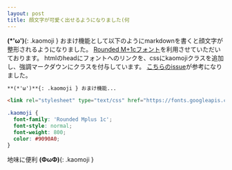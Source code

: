 ```yaml
---
layout: post
title: 顔文字が可愛く出せるようになりました(何
---
```


**(*'ω')**{: .kaomoji } おまけ機能として以下のようにmarkdownを書くと顔文字が整形されるようになりました。
[Rounded M+1cフォント](https://googlefonts.github.io/japanese/#roundedmplus1c)を利用させていただいております。
htmlのheadにフォントへのリンクを、cssにkaomojiクラスを追加し、強調マークダウンにクラスを付与しています。
[こちらのissue](https://github.com/vmg/redcarpet/issues/306)が参考になりました。

<!--break-->

```markdown
**(*'ω')**{: .kaomoji } おまけ機能...
```

```html
<link rel="stylesheet" type="text/css" href="https://fonts.googleapis.com/earlyaccess/roundedmplus1c.css" />
```

```css
.kaomoji {
  font-family: 'Rounded Mplus 1c';
  font-style: normal;
  font-weight: 800;
  color: #9090A0;
}
```

地味に便利 **(ΦωΦ)**{: .kaomoji }

